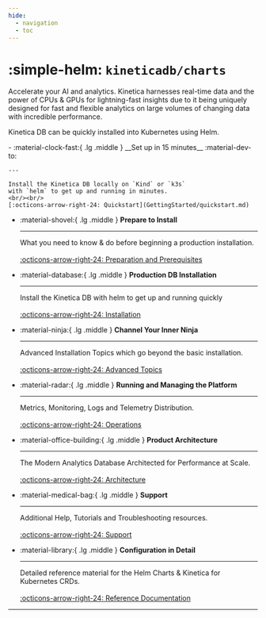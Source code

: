 ```yaml
---
hide:
  - navigation  
  - toc
---
```

# :simple-helm: `kineticadb/charts`  

[//]: # (Version={{kinetica_full_version}})

Accelerate your AI and analytics. Kinetica harnesses real-time data and the power of CPUs &  GPUs for 
lightning-fast insights due to it being uniquely designed for fast and flexible analytics on large volumes 
of changing data with incredible performance.

Kinetica DB can be quickly installed into Kubernetes using Helm.

<div class="grid cards" markdown>
-   :material-clock-fast:{ .lg .middle } __Set up in 15 minutes__ :material-dev-to:

    ---

    Install the Kinetica DB locally on `Kind` or `k3s`
    with `helm` to get up and running in minutes.
    <br/><br/>
    [:octicons-arrow-right-24: Quickstart](GettingStarted/quickstart.md)

-   :material-shovel:{ .lg .middle } __Prepare to Install__

    ---

    What you need to know & do before beginning a production installation.
    <br/><br/>
    [:octicons-arrow-right-24: Preparation and Prerequisites](GettingStarted/preparation_and_prerequisites.md)

-   :material-database:{ .lg .middle } __Production DB Installation__

    ---

    Install the Kinetica DB with helm to get up and running quickly
    <br/><br/>
    [:octicons-arrow-right-24: Installation](GettingStarted/installation.md)

-   :material-ninja:{ .lg .middle } __Channel Your Inner Ninja__

    ---

    Advanced Installation Topics which go beyond the basic installation.
    <br/><br/>
    [:octicons-arrow-right-24: Advanced Topics](Advanced/index.md)

-   :material-radar:{ .lg .middle } __Running and Managing the Platform__

    ---

    Metrics, Monitoring, Logs and Telemetry Distribution.
    <br/><br/>
    [:octicons-arrow-right-24: Operations](Operations/index.md)

-   :material-office-building:{ .lg .middle } __Product Architecture__

    ---

    The Modern Analytics Database Architected for Performance at Scale.
    <br/><br/>
    [:octicons-arrow-right-24: Architecture](Architecture/index.md)

-   :material-medical-bag:{ .lg .middle } __Support__

    ---

    Additional Help, Tutorials and Troubleshooting resources.
    <br/><br/>
    [:octicons-arrow-right-24: Support](Support/index.md)

-  :material-library:{ .lg .middle } __Configuration in Detail__

    ---

    Detailed reference material for the Helm Charts & Kinetica for Kubernetes CRDs.
   <br/><br/>
    [:octicons-arrow-right-24: Reference Documentation](Reference/index.md "Reference material for the Helm Charts & Kubernetes CRDs")
</div>

---
